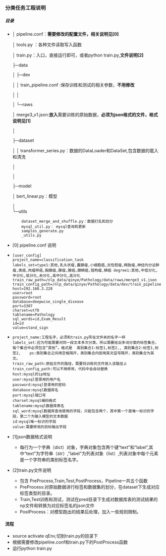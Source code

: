### 分类任务工程说明

##### 目录

+ │  pipeline.conf：**需要修改的配置文件，相关说明见[0]**

  │  tools.py ：各种文件读取写入函数
  
  │  train.py：入口，直接运行即可，或者python train.py,**文件说明[2]**
  

  ├─data
  
  │  ├─dev
  
  │  │      train_pipeline.conf :保存训练和测试的相关参数，**不用修改**
  
  │  │  
  
  │  └─raws
  
  │          merge3_v1.json:**放入**需要训练的原始数据，**必须为json格式的文件，格式说明见[1]**
  
  │        
  
  ├─dataset
  
  │  │  transformer_series.py：数据的DataLoader和DataSet,包含数据的载入和清洗
  
  │     
  
  │      
  
  ├─model
  
  │      bert_linear.py：模型
  
  │      
  └─utils
  
          dataset_merge_and_shuffle.py：数据打乱和划分
          mysql_util.py： mysql查询和更新
          samples_generate.py
          _utils.py

+  [0] pipeline.conf 说明

  + ```
    [user_config]
    project_name=classification_task
    labels_set=type1:其他,乳头状瘤,囊腺瘤,小细胞癌,炎性假瘤,畸胎瘤,神经内分泌肿瘤,类癌,肉瘤样癌,胸腺瘤,腺瘤,腺癌,腺鳞癌,错构瘤,鳞癌 degree1:其他,中低分化,中分化,低分化,未分化,高中分化,高分化
    train_raw_path=/nlp_data/qinye/Pathology/data/raws/merge3_v1.json
    train_config_path=/nlp_data/qinye/Pathology/data/dev/train_pipeline.conf
    host=192.168.3.228
    user=root
    password=root
    database=deepwise_single_disease
    port=3307
    charset=utf8
    tablename=Pathology
    sql_words=id,Exam_Result
    id=id
    value=stand_sign
    ```

  + ```
    project_name:工程名字，必须和train.py所在文件夹的名字一样
    labels_set:应为可能需要对同一段文本多次分类，所以需要给出多词分类的标签集合，每个集合中必须包含“其他”。格式是  类别集合1:标签1,标签2,, 类别集合2:标签1,标签2,    ps:类别集合之间用空格隔开，类别集合内部用英文逗号隔开，类别集合为英文。
    train_raw_path:原始文件的路径，需要将训练的文件放入该路径上
    train_config_path:可以不用修改，代码中会自动替换
    host:mysql的ip地址
    user:mysql登录用的用户名
    password:mysql登录用的密码
    database:mysql数据库名
    port:mysql端口号
    charset:mysql编码格式
    tablename:mysql数据库表名
    sql_word:mysql数据库查询使用的字段，只能包含两个，其中第一个是唯一标识的字段，第二个为输入模型的文本数据
    id:mysql唯一标识的字段
    value:需要修改的目标输出字段
    ```

+ [1]json数据格式说明

  + 每行为一个字典（dict）对象，字典对象包含两个键“text”和“label”,其中“text”为字符串（str）,"label"为列表对象（list）,列表对象中每个元素是一个字符串的类别标签名字。

+ [2]train.py文件说明

  + 包含 PreProcess,Train,Test,PostProcess，Pipeline一共五个函数
  + PreProcess:对原始数据进行标签和数据集的划分，在dataset下生成对应标签类型的目录。
  + Train,Test训练和测试，测试在pred目录下生成对数据库表的测试结果的np文件和转换为对应标签名的json文件
  + PostProcess：对模型跑出的结果后处理，加入一些规则限制。

#### 流程

+ source activate qEnv,切到train.py的目录下
+ 根据需要修改pipeline.conf和train.py下的PostProcess函数
+ 运行python train.py
